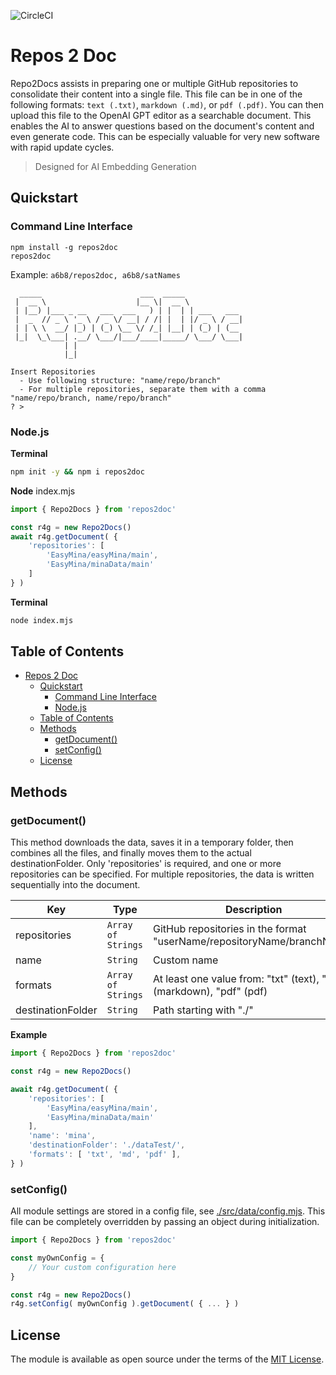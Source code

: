 ![CircleCI](https://img.shields.io/circleci/build/github/a6b8/repos2doc/main)

# Repos 2 Doc

Repo2Docs assists in preparing one or multiple GitHub repositories to consolidate their content into a single file. This file can be in one of the following formats: `text (.txt)`, `markdown (.md)`, or `pdf (.pdf)`. You can then upload this file to the OpenAI GPT editor as a searchable document. This enables the AI to answer questions based on the document's content and even generate code. This can be especially valuable for very new software with rapid update cycles.

> Designed for AI Embedding Generation

## Quickstart

### Command Line Interface

```
npm install -g repos2doc
repos2doc
```

Example: `a6b8/repos2doc, a6b8/satNames`

```
  _____                      ___  _____             
 |  __ \                    |__ \|  __ \            
 | |__) |___ _ __   ___  ___   ) | |  | | ___   ___ 
 |  _  // _ \ '_ \ / _ \/ __| / /| |  | |/ _ \ / __|
 | | \ \  __/ |_) | (_) \__ \/ /_| |__| | (_) | (__ 
 |_|  \_\___| .__/ \___/|___/____|_____/ \___/ \___|
            | |                                     
            |_|                                     

Insert Repositories
  - Use following structure: "name/repo/branch"
  - For multiple repositories, separate them with a comma "name/repo/branch, name/repo/branch"
? >
```


### Node.js

**Terminal**
```bash
npm init -y && npm i repos2doc
```

**Node**
index.mjs

```js
import { Repo2Docs } from 'repos2doc'

const r4g = new Repo2Docs()
await r4g.getDocument( {
    'repositories': [
        'EasyMina/easyMina/main',
        'EasyMina/minaData/main'
    ]
} )
```

**Terminal**
```bash
node index.mjs
```

## Table of Contents

- [Repos 2 Doc](#repos-2-doc)
  - [Quickstart](#quickstart)
    - [Command Line Interface](#command-line-interface)
    - [Node.js](#nodejs)
  - [Table of Contents](#table-of-contents)
  - [Methods](#methods)
    - [getDocument()](#getdocument)
    - [setConfig()](#setconfig)
  - [License](#license)

## Methods

### getDocument()

This method downloads the data, saves it in a temporary folder, then combines all the files, and finally moves them to the actual destinationFolder. Only 'repositories' is required, and one or more repositories can be specified. For multiple repositories, the data is written sequentially into the document.

| Key              | Type                  | Description                                           | Required |
| ---------------- | --------------------- | ----------------------------------------------------- | -------- |
| repositories     | `Array of Strings`    | GitHub repositories in the format "userName/repositoryName/branchName" | `true`     |
| name             | `String`              | Custom name                                           | `false`    |
| formats          | `Array of Strings`    | At least one value from: "txt" (text), "md" (markdown), "pdf" (pdf)           | `false`    |
| destinationFolder  | `String`              | Path starting with "./"                               | `false`    |

**Example**

```js
import { Repo2Docs } from 'repos2doc'

const r4g = new Repo2Docs()

await r4g.getDocument( {
    'repositories': [
        'EasyMina/easyMina/main',
        'EasyMina/minaData/main'
    ],
    'name': 'mina',
    'destinationFolder': './dataTest/',
    'formats': [ 'txt', 'md', 'pdf' ],
} )
```

### setConfig()

All module settings are stored in a config file, see [./src/data/config.mjs](./src/data/config.mjs). This file can be completely overridden by passing an object during initialization.

```js
import { Repo2Docs } from 'repos2doc'

const myOwnConfig = {
    // Your custom configuration here
}

const r4g = new Repo2Docs()
r4g.setConfig( myOwnConfig ).getDocument( { ... } )
```

## License

The module is available as open source under the terms of the [MIT License](https://github.com/a6b8/repos2doc/blob/main/LICENSE).
